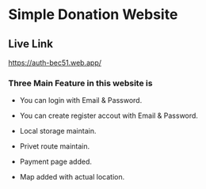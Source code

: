 # Simple Donation Website

## Live Link
https://auth-bec51.web.app/


### Three Main Feature in this website is

- You can login with Email & Password.

- You can create register accout with Email & Password.

- Local storage maintain.

- Privet route maintain.

- Payment page added.

- Map added with actual location.